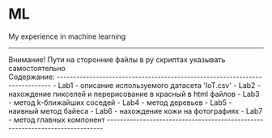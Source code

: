 # ML
My experience in machine learning
<hr>
Внимание! Пути на сторонние файлы в py скриптах указывать самостоятельно
<br>
Содержание:
----------------------------------------------------------------------------
- Lab1 - описание используемого датасета 'IoT.csv'
- Lab2 - нахождение пикселей и перерисование в красный в html файлов
- Lab3 - метод k-ближайших соседей
- Lab4 - метод деревьев
- Lab5 - наивный метод байеса
- Lab6 - нахождение кожи на фотографиях
- Lab7 - метод главных компонент
-----------------------------------------------------------------------------
